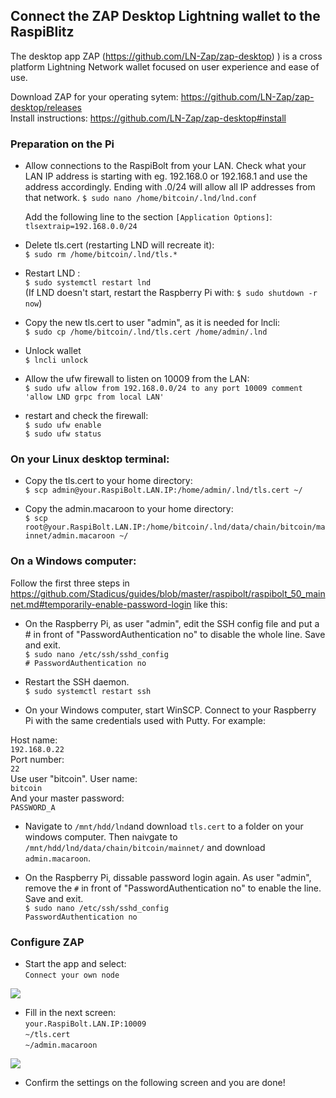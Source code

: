 

## Connect the ZAP Desktop Lightning wallet to the RaspiBlitz

The desktop app ZAP (https://github.com/LN-Zap/zap-desktop)
) is a cross platform Lightning Network wallet focused on user experience and ease of use.

Download ZAP for your operating sytem:
https://github.com/LN-Zap/zap-desktop/releases  
Install instructions: https://github.com/LN-Zap/zap-desktop#install


### Preparation on the Pi

* Allow connections to the RaspiBolt from your LAN. Check what your LAN IP address is starting with eg. 192.168.0 or 192.168.1 and use the address accordingly. Ending with .0/24 will allow all IP addresses from that network.
    `$ sudo nano /home/bitcoin/.lnd/lnd.conf`  

    Add the following line to the section `[Application Options]`:  
  ```tlsextraip=192.168.0.0/24```
  
* Delete tls.cert (restarting LND will recreate it):  
    `$ sudo rm /home/bitcoin/.lnd/tls.*`

* Restart LND :  
  `$ sudo systemctl restart lnd`  
(If LND doesn't start, restart the Raspberry Pi with: `$ sudo shutdown -r now`)

* Copy the new tls.cert to user "admin", as it is needed for lncli:  
    `$ sudo cp /home/bitcoin/.lnd/tls.cert /home/admin/.lnd`

* Unlock wallet  
  `$ lncli unlock` 

* Allow the ufw firewall to listen on 10009 from the LAN:  
  `$ sudo ufw allow from 192.168.0.0/24 to any port 10009 comment 'allow LND grpc from local LAN'`

 * restart and check the firewall:  
  `$ sudo ufw enable`  
  `$ sudo ufw status`


### On your Linux desktop terminal:  

* Copy the tls.cert to your home directory:  
  `$ scp admin@your.RaspiBolt.LAN.IP:/home/admin/.lnd/tls.cert ~/`

* Copy the admin.macaroon to your home directory:  
`$ scp root@your.RaspiBolt.LAN.IP:/home/bitcoin/.lnd/data/chain/bitcoin/mainnet/admin.macaroon ~/`

### On a Windows computer:

Follow the first three steps in https://github.com/Stadicus/guides/blob/master/raspibolt/raspibolt_50_mainnet.md#temporarily-enable-password-login like this:
* On the Raspberry Pi, as user "admin", edit the SSH config file and put a # in front of "PasswordAuthentication no" to disable the whole line. Save and exit.  
`$ sudo nano /etc/ssh/sshd_config`  
`# PasswordAuthentication no`

* Restart the SSH daemon.  
`$ sudo systemctl restart ssh`

* On your Windows computer, start WinSCP. Connect to your Raspberry Pi with the same credentials used with Putty. For example:

Host name:  
`192.168.0.22`  
Port number:  
`22`  
Use user "bitcoin". User name:  
`bitcoin`  
And your master password:  
`PASSWORD_A`

* Navigate to `/mnt/hdd/lnd`and download `tls.cert` to a folder on your windows computer. Then naivgate to `/mnt/hdd/lnd/data/chain/bitcoin/mainnet/` and download `admin.macaroon`. 

* On the Raspberry Pi, dissable password login again. As user "admin", remove the `#` in front of "PasswordAuthentication no" to enable the line. Save and exit.    
`$ sudo nano /etc/ssh/sshd_config`  
`PasswordAuthentication no`

### Configure ZAP

* Start the app and select:  
```Connect your own node```

![](zap1.png)


* Fill in the next screen:  
`your.RaspiBolt.LAN.IP:10009`  
`~/tls.cert`  
`~/admin.macaroon`  

![](zap2.png)

* Confirm the settings on the following screen and you are done!

